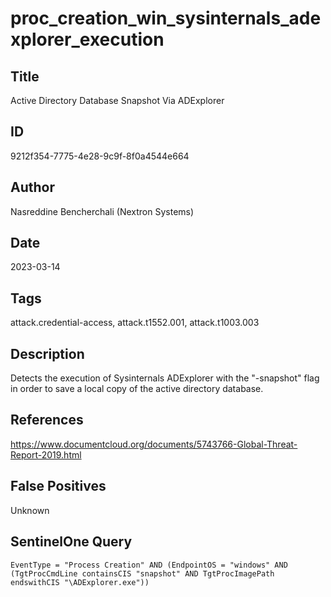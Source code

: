 # proc_creation_win_sysinternals_adexplorer_execution

## Title
Active Directory Database Snapshot Via ADExplorer

## ID
9212f354-7775-4e28-9c9f-8f0a4544e664

## Author
Nasreddine Bencherchali (Nextron Systems)

## Date
2023-03-14

## Tags
attack.credential-access, attack.t1552.001, attack.t1003.003

## Description
Detects the execution of Sysinternals ADExplorer with the "-snapshot" flag in order to save a local copy of the active directory database.

## References
https://www.documentcloud.org/documents/5743766-Global-Threat-Report-2019.html

## False Positives
Unknown

## SentinelOne Query
```
EventType = "Process Creation" AND (EndpointOS = "windows" AND (TgtProcCmdLine containsCIS "snapshot" AND TgtProcImagePath endswithCIS "\ADExplorer.exe"))

```